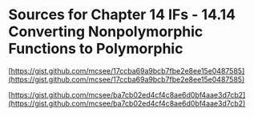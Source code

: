 # Sources for Chapter 14 IFs - 14.14 Converting Nonpolymorphic Functions to Polymorphic


[https://gist.github.com/mcsee/17ccba69a9bcb7fbe2e8ee15e0487585](https://gist.github.com/mcsee/17ccba69a9bcb7fbe2e8ee15e0487585)

[https://gist.github.com/mcsee/ba7cb02ed4cf4c8ae6d0bf4aae3d7cb2](https://gist.github.com/mcsee/ba7cb02ed4cf4c8ae6d0bf4aae3d7cb2)